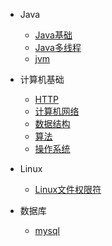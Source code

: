 * Java

  * [Java基础](./docs/java/Java基础.md)
  * [Java多线程](./docs/java/Java多线程.md)
  * [jvm](./docs/java/jvm.md)

* 计算机基础

  * [HTTP](./docs/computer/HTTP.md)
  * [计算机网络](./docs/computer/远程通信.md)
  * [数据结构](./docs/computer/数据结构.md)
  * [算法](./docs/computer/算法.md)
  * [操作系统](./docs/computer/操作系统.md)

* Linux
  * [Linux文件权限符](./docs/linux/Linux文件权限符.md)

* 数据库
  * [mysql](./docs/mysql/MYSQL.md)
 
